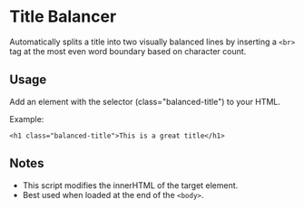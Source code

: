 # Title Balancer
Automatically splits a title into two visually balanced lines by inserting a `<br>` tag at the most even word boundary based on character count.

## Usage
Add an element with the selector (class="balanced-title") to your HTML.

Example:
```
<h1 class="balanced-title">This is a great title</h1>
```

## Notes
* This script modifies the innerHTML of the target element.
* Best used when loaded at the end of the `<body>`.
